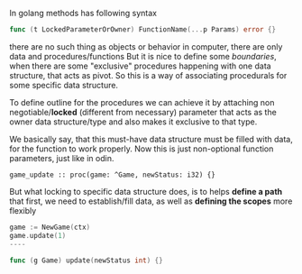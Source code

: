 In golang methods has following syntax
```go
func (t LockedParameterOrOwner) FunctionName(...p Params) error {}
```

there are no such thing as objects or behavior in computer, there are only data and procedures/functions
But it is nice to define some *boundaries*, when there are some "exclusive" procedures happening with one data structure, that acts as pivot.
So this is a way of associating procedurals for some specific data structure.

To define outline for the procedures we can achieve it by attaching non negotiable/**locked** (different from necessary) parameter that acts as the owner data structure/type and also makes it exclusive to that type. 

We basically say, that this must-have data structure must be filled with data, for the function to work properly.
Now this is just non-optional function parameters, just like in odin.
```odin
game_update :: proc(game: ^Game, newStatus: i32) {}
```

But what locking to specific data structure does, is to helps **define a path** that first, we need to establish/fill data, as well as **defining the scopes** more flexibly
```go
game := NewGame(ctx)
game.update(1)
----

func (g Game) update(newStatus int) {}
```
